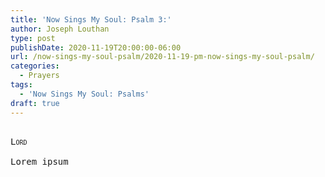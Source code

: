 ```yaml
---
title: 'Now Sings My Soul: Psalm 3:'
author: Joseph Louthan
type: post
publishDate: 2020-11-19T20:00:00-06:00
url: /now-sings-my-soul-psalm/2020-11-19-pm-now-sings-my-soul-psalm/
categories:
  - Prayers
tags:
  - 'Now Sings My Soul: Psalms'
draft: true
---
```


<pre>
<div style="font-variant: small-caps;">
Lord
</div>
Lorem ipsum
</pre>
